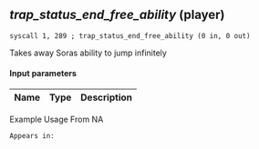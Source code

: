 ## *trap_status_end_free_ability* (player)

`syscall 1, 289 ; trap_status_end_free_ability (0 in, 0 out)`

Takes away Soras ability to jump infinitely

#### Input parameters
| Name | Type | Description
|------|------|------------


Example Usage From NA






	Appears in:



